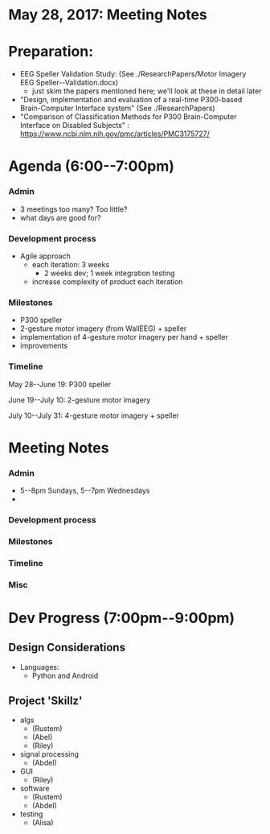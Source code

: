 # May 28, 2017: Meeting Notes

# Preparation:

* EEG Speller Validation Study: (See ./ResearchPapers/Motor Imagery EEG Speller--Validation.docx)
    * just skim the papers mentioned here; we'll look at these in detail later
* "Design, implementation and evaluation of a real-time P300-based Brain-Computer Interface system"  (See ./ResearchPapers)
* "Comparison of Classification Methods for P300 Brain-Computer Interface on Disabled Subjects" : https://www.ncbi.nlm.nih.gov/pmc/articles/PMC3175727/

# Agenda (6:00--7:00pm)
### Admin
* 3 meetings too many? Too little?
* what days are good for?
### Development process
* Agile approach
    * each iteration: 3 weeks
        * 2 weeks dev; 1 week integration testing
    * increase complexity of product each iteration

### Milestones
* P300 speller
* 2-gesture motor imagery (from WallEEG) + speller
* implementation of 4-gesture motor imagery per hand + speller
* improvements

### Timeline
May 28--June 19: P300 speller

June 19--July 10:
2-gesture motor imagery

July 10--July 31:
4-gesture motor imagery + speller

# Meeting Notes
### Admin
* 5--8pm Sundays, 5--7pm Wednesdays
*
### Development process
### Milestones
### Timeline
### Misc

# Dev Progress (7:00pm--9:00pm)

## Design Considerations
* Languages:
    * Python and Android

## Project 'Skillz'
* algs
    * (Rustem)
    * (Abel)
    * (Riley)
* signal processing
    * (Abdel)
* GUI
    * (Riley)
* software
    * (Rustem)
    * (Abdel)
* testing
    * (Alisa)
<!--  -->

